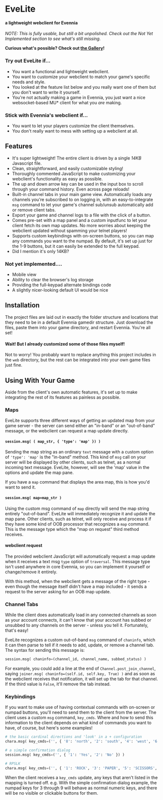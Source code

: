 # EveLite

#### a lightweight webclient for Evennia

*NOTE: This is fully usable, but still a bit unpolished. Check out the Not Yet Implemented section to see what's still missing.*

**Curious what's possible? Check out [the Gallery](https://github.com/InspectorCaracal/evelite-client/wiki/Gallery)!**

### Try out EveLite if...

- You want a functional and lightweight webclient.
- You want to customize your webclient to match your game's specific needs and style.
- You looked at the feature list below and you really want one of them but you don't want to write it yourself.
- You're not actually making a game in Evennia, you just want a nice websocket-based MU\* client for what you *are* making.

### Stick with Evennia's webclient if...

- You want to let your players customize the client themselves.
- You don't really want to mess with setting up a webclient at all.

## Features
- It's super lightweight! The entire client is driven by a single *14KB* Javascript file.
- Clean, straightforward, and easily customizable styling!
- Thoroughly commented JavaScript to make customizing your webclient's functionality as easy as possible.
- The up and down arrow key can be used in the input box to scroll through your command history. Even across page reloads!
- Built-in channel tabs in your main game view. Automatically loads any channels you're subscribed to on logging in, with an easy-to-integrate `msg` command to let your game's channel sub/unsub automatically add or remove client tabs.
- Export your game and channel logs to a file with the click of a button.
- Comes pre-set with a map panel and a custom inputfunc to let your client fetch its own map updates. No more worries about keeping the webclient updated without spamming your telnet players!
- Supports custom keybindings with on-screen buttons, so you can map any commands you want to the numpad. By default, it's set up just for the 1-9 buttons, but it can easily be extended to the full keypad.
- Did I mention it's only 14KB?

### Not yet implemented....
- Mobile view
- Ability to clear the browser's log storage
- Providing the full-keypad alternate bindings code
- A slightly nicer-looking default UI would be nice

## Installation

The project files are laid out in exactly the folder structure and locations that they need to be in a default Evennia gamedir structure. Just download the files, paste them into your game directory, and restart Evennia. You're all set!

#### Wait! But I already customized some of those files myself!

Not to worry! You probably want to replace anything this project includes in the `web` directory, but the rest can be integrated into your own game files just fine.

## Using With Your Game

Aside from the client's own automatic features, it's set up to make integrating the rest of its features as painless as possible.

### Maps

EveLite supports three different ways of getting an updated map from your game server - the server can send either an "in-band" or an "out-of-band" message, or the webclient can request a map update directly. 

#### `session.msg( ( map_str, { 'type': 'map' }) )`
Sending the map string as an ordinary `text` message with a custom option of `'type': 'map'` is the "in-band" method. This kind of `msg` call on your server will be displayed by other clients, such as telnet, as a normal incoming text message. EveLite, however, will see the 'map' value in the options and update the map pane.

If you have a `map` command that displays the area map, this is how you'd want to send it.

#### `session.msg( map=map_str )`
Using the custom msg command of `map` directly will send the map string entirely "out-of-band". EveLite will immediately recognize it and update the map pane. Other clients, such as telnet, will only receive and process it if they have some kind of OOB processor that recognizes a `map` command. This is the message type which the "map on request" third method receives.

#### webclient request
The provided webclient JavaScript will automatically request a map update when it receives a text msg `type` option of `traversal`. This message type isn't used anywhere in core Evennia, so you can implement it yourself or change/remove it entirely.

With this method, when the webclient gets a message of the right type - even though the message itself didn't have a map included - it sends a request to the server asking for an OOB map update.

### Channel Tabs

While the client does automatically load in any connected channels as soon as your account connects, it can't know that your account has subbed or unsubbed to any channels on the server - unless you tell it. Fortunately, that's easy!

EveLite recognizes a custom out-of-band `msg` command of `chaninfo`, which it can then parse to tell if it needs to add, update, or remove a channel tab. The syntax for sending this message is:
```python
session.msg( chaninfo=(channel_id, channel_name, subbed_status) )
```

For example, you could add a line at the end of `Channel.post_join_channel`, saying `joiner.msg( chaninfo=(self.id, self.key, True) )` and as soon as the webclient receives that notification, it will set up the tab for that channel. If the third value is `False`, it'll remove the tab instead.

### Keybindings

If you want to make use of having contextual commands with on-screen or numpad buttons, you'll need to send them to the client from the server. The client uses a custom `msg` command, `key_cmds`. Where and how to send this information to the client depends on what kind of commands you want to have, of course, but here's some examples!

```py
# the basic cardinal directions and 'look' in a + configuration
chara.msg( key_cmds=('', { '8': 'north', '2': 'south', '4': 'west', '6': 'east', '5': 'look' }) )

# a simple confirmation dialog
session.msg( key_cmds=('', { '1': 'Yes', '2': 'No' }) )

# RPSLK
chara.msg( key_cmds=('', { '1': 'ROCK', '3': 'PAPER', '5': 'SCISSORS', '7': 'LIZARD', '9': 'SPOCK`' }) )
```

When the client receives a `key_cmds` update, any keys that aren't listed in the mapping is turned off. e.g. With the simple confirmation dialog example, the numpad keys for 3 through 9 will behave as normal numeric keys, and there will be no visible or clickable buttons for them.
